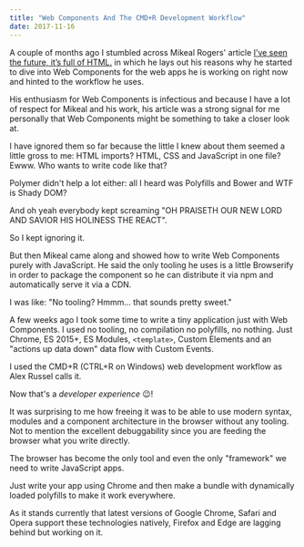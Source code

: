 ```yaml
---
title: "Web Components And The CMD+R Development Workflow"
date: 2017-11-16
---
```


A couple of months ago I stumbled across Mikeal Rogers' article [I’ve seen the future, it’s full of HTML.](https://medium.com/@mikeal/ive-seen-the-future-it-s-full-of-html-2577246f2210) in which he lays out his reasons why he started to dive into Web Components for the web apps he is working on right now and hinted to the workflow he uses. 

His enthusiasm for Web Components is infectious and because I have a lot of respect for Mikeal and his work, his article was a strong signal for me personally that Web Components might be something to take a closer look at. 

I have ignored them so far because the little I knew about them seemed a little gross to me: HTML imports? HTML, CSS and JavaScript in one file? Ewww. Who wants to write code like that? 

Polymer didn't help a lot either: all I heard was Polyfills and Bower and WTF is Shady DOM? 

And oh yeah everybody kept screaming "OH PRAISETH OUR NEW LORD AND SAVIOR HIS HOLINESS THE REACT". 

So I kept ignoring it. 

But then Mikeal came along and showed how to write Web Components purely with JavaScript. He said the only tooling he uses is a little Browserify in order to package the component so he can distribute it via npm and automatically serve it via a CDN.

I was like: "No tooling? Hmmm... that sounds pretty sweet."

A few weeks ago I took some time to write a tiny application just with Web Components. I used no tooling, no compilation no polyfills, no nothing. Just Chrome, ES 2015+, ES Modules, `<template>`, Custom Elements and an "actions up data down" data flow with Custom Events.

I used the CMD+R (CTRL+R on Windows) web development workflow as Alex Russel calls it. 

Now that's a _developer experience_ 😉!

It was surprising to me how freeing it was to be able to use modern syntax, modules and a component architecture in the browser without any tooling. Not to mention the excellent debuggability since you are feeding the browser what you write directly. 

The browser has become the only tool and even the only "framework" we need to write JavaScript apps. 

Just write your app using Chrome and then make a bundle with dynamically loaded polyfills to make it work everywhere. 

As it stands currently that latest versions of Google Chrome, Safari and Opera support these technologies natively, Firefox and Edge are lagging behind but working on it. 





